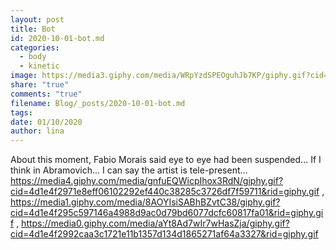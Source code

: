 ```yaml
---
layout: post
title: Bot
id: 2020-10-01-bot.md
categories:
  - body
  - kinetic
image: https://media3.giphy.com/media/WRpYzdSPEOguhJb7KP/giphy.gif?cid=4d1e4f2953ab0714e63644ef63f36330553de0e67515e7e4&rid=giphy.gif
share: "true"
comments: "true"
filename: Blog/_posts/2020-10-01-bot.md
tags: 
date: 01/10/2020
author: lina
---
```


About this moment, Fabio Morais said eye to eye had been suspended... If I think in Abramovich... I can say the artist is tele-present...
https://media4.giphy.com/media/gnfuEQWicpIhox3RdN/giphy.gif?cid=4d1e4f2971e8eff06102292ef440c38285c3726df7f59711&rid=giphy.gif , https://media1.giphy.com/media/8AOYIsiSABhBZvtC38/giphy.gif?cid=4d1e4f295c597146a4988d9ac0d79bd6077dcfc60817fa01&rid=giphy.gif , https://media0.giphy.com/media/aYt8Ad7wIr7wHasZja/giphy.gif?cid=4d1e4f2992caa3c1721e11b1357d134d1865271af64a3327&rid=giphy.gif